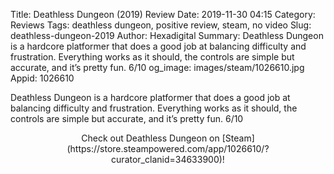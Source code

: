 Title: Deathless Dungeon (2019) Review
Date: 2019-11-30 04:15
Category: Reviews
Tags: deathless dungeon, positive review, steam, no video
Slug: deathless-dungeon-2019
Author: Hexadigital
Summary: Deathless Dungeon is a hardcore platformer that does a good job at balancing difficulty and frustration. Everything works as it should, the controls are simple but accurate, and it’s pretty fun. 6/10
og_image: images/steam/1026610.jpg
Appid: 1026610

Deathless Dungeon is a hardcore platformer that does a good job at balancing difficulty and frustration. Everything works as it should, the controls are simple but accurate, and it’s pretty fun. 6/10

<center>Check out Deathless Dungeon on [Steam](https://store.steampowered.com/app/1026610/?curator_clanid=34633900)!</center>